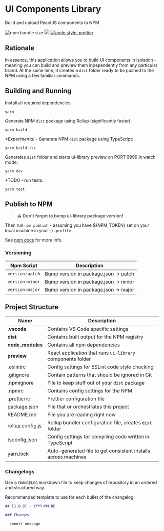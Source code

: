 # UI Components Library

Build and upload ReactJS components to NPM

![npm bundle size](https://img.shields.io/bundlephobia/min/ui-x-library) ![](https://img.shields.io/npm/l/ui-x-library) [![code style: prettier](https://img.shields.io/badge/code_style-prettier-ff69b4.svg)](https://github.com/prettier/prettier)

## Rationale

In essence, this application allows you to build UI components in isolation - meaning you can build and preview them independently from any particular brand. At the same time, it creates a `dist` folder ready to be pushed to the NPM using a few familiar commands.

## Building and Running

Install all required dependencies:

```
yarn
```

Generate NPM `dist` package using Rollup (significantly faster):

```
yarn build
```

_\*Experimental_ - Generate NPM `dist` package using TypeScript:

```
yarn build-tsc
```

Generates `dist` folder and starts ui-library preview on PORT:9999 in watch mode:

```
yarn dev
```

\*TODO - run tests:

```
yarn test
```

## Publish to NPM

> :warning: **Don't forget to bump ui-library package version!**

Then run `npm publish` - assuming you have \${NPM_TOKEN} set on your local machine in your `~/.profile`

See [npm docs](https://docs.npmjs.com/using-private-packages-in-a-ci-cd-workflow) for more info.

### Versioning

| Npm Script      | Description                           |
| --------------- | ------------------------------------- |
| `version:patch` | Bump version in package.json -> patch |
| `version:minor` | Bump version in package.json -> minor |
| `version:major` | Bump version in package.json -> major |

## Project Structure

| Name             | Description                                                    |
| ---------------- | -------------------------------------------------------------- |
| **.vscode**      | Contains VS Code specific settings                             |
| **dist**         | Contains built output for the NPM registry                     |
| **node_modules** | Contains all npm dependencies                                  |
| **preview**      | React application that runs `ui-library` components folder     |
| .eslintrc        | Config settings for ESLint code style checking                 |
| .gitignore       | Contain patterns that should be ignored in Git                 |
| .npmignore       | File to keep stuff out of your `dist` package                  |
| .npmrc           | Contains config settings for the NPM                           |
| .prettierrc      | Prettier configuration file                                    |
| package.json     | File that or orchestrates this project                         |
| README.md        | File you are reading right now                                 |
| rollup.config.js | Rollup bundler configuration file, creates `dist` folder       |
| tsconfig.json    | Config settings for compiling code written in TypeScript       |
| yarn.lock        | Auto-generated file to get consistent installs across machines |

### Changelogs

Use a `CHANGELOG` markdown file to keep changes of repository in an ordered and structured way.

Recommended template to use for each bullet of the changelog.

```markdown
## [1.0.0] - YYYY-MM-DD

### Changes

- commit message
```
